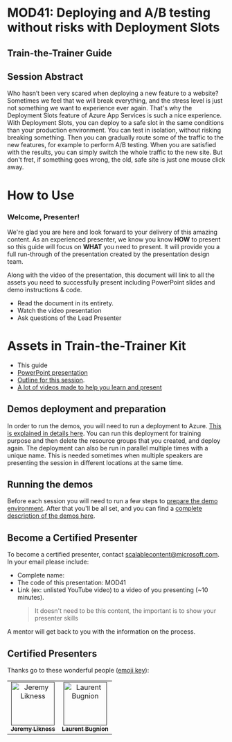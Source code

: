 # MOD41: Deploying and A/B testing without risks with Deployment Slots

## Train-the-Trainer Guide

## Session Abstract

Who hasn’t been very scared when deploying a new feature to a website? Sometimes we feel that we will break everything, and the stress level is just not something we want to experience ever again. That's why the Deployment Slots feature of Azure App Services is such a nice experience. With Deployment Slots, you can deploy to a safe slot in the same conditions than your production environment. You can test in isolation, without risking breaking something. Then you can gradually route some of the traffic to the new features, for example to perform A/B testing. When you are satisfied with the results, you can simply switch the whole traffic to the new site. But don't fret, if something goes wrong, the old, safe site is just one mouse click away.

# How to Use

### Welcome, Presenter!

We're glad you are here and look forward to your delivery of this amazing content. As an experienced presenter, we know you know **HOW** to present so this guide will focus on **WHAT** you need to present. It will provide you a full run-through of the presentation created by the presentation design team.

Along with the video of the presentation, this document will link to all the assets you need to successfully present including PowerPoint slides and demo instructions & code.

* Read the document in its entirety.
* Watch the video presentation
* Ask questions of the Lead Presenter

# Assets in Train-the-Trainer Kit

* This guide
* [PowerPoint presentation](https://globaleventcdn.blob.core.windows.net/assets/mod/mod40/MOD41_Deploying%20and%20AB%20testing%20without%20risks%20with%20Deployment%20Slots.pptx)
* [Outline for this session](./00-outline.md).
* [A lot of videos made to help you learn and present](./00A-videos.md)

## Demos deployment and preparation

In order to run the demos, you will need to run a deployment to Azure. [This is explained in details here](./01-preparation.md). You can run this deployment for training purpose and then delete the resource groups that you created, and deploy again. The deployment can also be run in parallel multiple times with a unique name. This is needed sometimes when multiple speakers are presenting the session in different locations at the same time.

## Running the demos

Before each session you will need to run a few steps to [prepare the demo environment](./05-prep-demos.md). After that you'll be all set, and you can find a [complete description of the demos here](./06-demos.md).

## Become a Certified Presenter

To become a certified presenter, contact [scalablecontent@microsoft.com](mailto:scalablecontent@microsoft.com). In your email please include:

- Complete name:
- The code of this presentation: MOD41
- Link (ex: unlisted YouTube video) to a video of you presenting (~10 minutes). 
  > It doesn't need to be this content, the important is to show your presenter skills

A mentor will get back to you with the information on the process.

## Certified Presenters

Thanks go to these wonderful people ([emoji key](https://allcontributors.org/docs/en/emoji-key)):

<!-- ALL-CONTRIBUTORS-LIST:START - Do not remove or modify this section -->
<!-- prettier-ignore -->

<table>
<tr>
    <td align="center"><a href="">
        <img src="https://avatars0.githubusercontent.com/u/5479675?s=400&v=4" width="100px;" alt="Jeremy Likness"/><br />
        <sub><b>Jeremy Likness</b></sub></a>
        <!-- <br />
            <a href="https://github.com/neilpeterson/ignite-tour-fy20/commits?author=neilpeterson" title="talk">🎨</a>
            <a href="https://github.com/neilpeterson/ignite-tour-fy20/commits?author=neilpeterson" title="design">📖</a>  -->
    </td>
    <td align="center"><a href="">
        <img src="https://avatars1.githubusercontent.com/u/4922457?s=400&v=4" width="100px;" alt="Laurent Bugnion"/><br />
        <sub><b>Laurent Bugnion</b></sub></a>
        <!-- <br />
            <a href="https://github.com/neilpeterson/ignite-tour-fy20/commits?author=fboucher" title="talk">📢</a>
            <a href="https://github.com/neilpeterson/ignite-tour-fy20/commits?author=fboucher" title="Documentation">📖</a>  -->
    </td>
</tr></table>

<!-- ALL-CONTRIBUTORS-LIST:END -->

